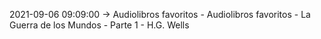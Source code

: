 2021-09-06 09:09:00 -> Audiolibros favoritos - Audiolibros favoritos - La Guerra de los Mundos - Parte 1 - H.G. Wells
